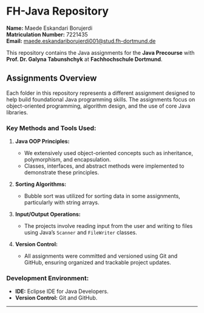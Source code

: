 # FH-Java Repository

**Name:** Maede Eskandari Borujerdi  
**Matriculation Number:** 7221435  
**Email:** maede.eskandariborujerdi001@stud.fh-dortmund.de

This repository contains the Java assignments for the **Java Precourse** with **Prof. Dr. Galyna Tabunshchyk** at **Fachhochschule Dortmund**.

## Assignments Overview

Each folder in this repository represents a different assignment designed to help build foundational Java programming skills. The assignments focus on object-oriented programming, algorithm design, and the use of core Java libraries. 

### Key Methods and Tools Used:
1. **Java OOP Principles:**
   - We extensively used object-oriented concepts such as inheritance, polymorphism, and encapsulation.
   - Classes, interfaces, and abstract methods were implemented to demonstrate these principles.

2. **Sorting Algorithms:**
   - Bubble sort was utilized for sorting data in some assignments, particularly with string arrays.
   
3. **Input/Output Operations:**
   - The projects involve reading input from the user and writing to files using Java’s `Scanner` and `FileWriter` classes.

4. **Version Control:**
   - All assignments were committed and versioned using Git and GitHub, ensuring organized and trackable project updates.

### Development Environment:
- **IDE:** Eclipse IDE for Java Developers.
- **Version Control:** Git and GitHub.

---